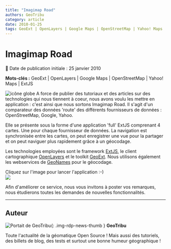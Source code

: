 ```yaml
---
title: "Imagimap Road"
authors: GeoTribu
category: article
date: 2010-01-25
tags: GeoExt | OpenLayers | Google Maps | OpenStreetMap | Yahoo! Maps | ExtJS
---
```


# Imagimap Road

:calendar: Date de publication initiale : 25 janvier 2010

**Mots-clés :** GeoExt | OpenLayers | Google Maps | OpenStreetMap | Yahoo! Maps | ExtJS

![icône globe](https://cdn.geotribu.fr/img/internal/icons-rdp-news/world.png) A force de publier des tutoriaux et des articles sur des technologies qui nous tiennent à coeur, nous avons voulu les mettre en application : c'est ainsi que nous sortons Imagimap Road. Il s'agit d'un comparateur des données 'route' des différents fournisseurs de données : OpenStreetMap, Google, Yahoo.

Elle se présente sous la forme d'une application 'full' ExtJS comprenant 4 cartes. Une pour chaque fournisseur de données. La navigation est synchronisée entre les cartes, on peut enregistrer une vue pour la partager et on peut naviguer plus rapidement grâce à un géocodage.

Les technologies employées sont le framework [ExtJS](http://www.extjs.com/), le client cartographique [OpenLayers](https://openlayers.org/) et le toolkit [GeoExt](http://www.geoext.org/). Nous utilisons également les webservices de [GeoNames](http://www.geonames.org/) pour le géocodage.

Cliquez sur l'image pour lancer l'application :-)  
[![](http://88.191.39.115/fabien/geotribu/logos/imagimap_road.png)](http://geotribu.net/applications/baselayers/index.php)

Afin d'améliorer ce service, nous vous invitons à poster vos remarques, nous étudierons toutes les demandes de nouvelles fonctionnalités.

----

## Auteur

![Portait de GeoTribu](https://cdn.geotribu.fr/img/internal/charte/geotribu_logo_64x64.png){: .img-rdp-news-thumb }
**GeoTribu**

Toute l'actualité de la géomatique Open Source ! Mais aussi des tutoriels, des billets de blog, des tests et surtout une bonne humeur géographique !
